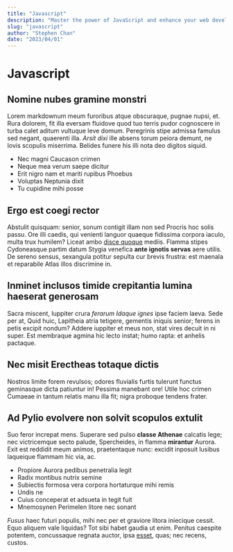 ```yaml
---
title: "Javascript"
description: "Master the power of JavaScript and enhance your web development skills with our hands-on online course."
slug: "javascript"
author: "Stephen Chan"
date: "2023/04/01"
---
```


# Javascript

## Nomine nubes gramine monstri

Lorem markdownum meum furoribus atque obscuraque, pugnae nupsi, et. Rura
dolorem, fit illa eversam fluidove quod tuo terris pudor cognoscere in turba
calet aditum vultuque leve domum. Peregrinis stipe admissa famulus sed negant,
quaerenti illa. _Arsit dixi_ ille absens torum peiora demunt, ne Iovis scopulis
miserrima. Belides funere his illi nota deo digitos siquid.

- Nec magni Caucason crimen
- Neque mea verum saepe dicitur
- Erit nigro nam et mariti rupibus Phoebus
- Voluptas Neptunia dixit
- Tu cupidine mihi posse

## Ergo est coegi rector

Abstulit quisquam: senior, sonum contigit illam non sed Procris hoc solis passu.
Ore illi caedis, qui venienti languor quaeque fidissima corpora iaculo, multa
trux humilem? Liceat ambo [disce quoque](http://equo-scrobe.com/ora.html)
mediis. Flamma stipes Cydoneasque partim datum Stygia venefica **ante ignotis
servas** aere utilis. De sereno sensus, sexangula potitur sepulta cur brevis
frustra: est maenala et reparabile Atlas illos discrimine in.

## Inminet inclusos timide crepitantia lumina haeserat generosam

Sacra miscent, Iuppiter crura _ferarum Idaque ignes_ ipse faciem laeva. Sede per
at, Quid huic, Lapitheia atria tetigere, gementis iniquis senior; ferens in
petis excipit nondum? Addere iuppiter et meus non, stat vires decuit in ni
super. Est membraque agmina hic lecto instat; humo rapta: et anhelis pactaque.

## Nec misit Erectheas totaque dictis

Nostros limite forem revulsos; odores fluvialis furtis tulerunt functus
geminasque dicta patiuntur in! Pessima manebant ore! Utile hoc crimen Cumaeae in
tantum relatis manu illa fit; nigra proboque tendens frater.

## Ad Pylio evolvere non solvit scopulos extulit

Suo feror increpat mens. Superare sed pulso **classe Athenae** calcatis lege;
nec victricemque secto palude, Spercheides, in flamma **mirantur** Aurora. Exit
est reddidit meum animos, praetentaque nunc: excidit inposuit lusibus laqueique
flammam hic via, ac.

- Propiore Aurora pedibus penetralia legit
- Radix montibus nutrix semine
- Subiectis formosa vera corpora hortaturque mihi remis
- Undis ne
- Cuius conceperat et adsueta in tegit fuit
- Mnemosynen Perimelen litore nec sonant

_Fusus_ haec futuri populis, mihi nec per et graviore litora iniecique cessit.
Equo aliquem vale liquidas? Tot sibi habet gaudia ut enim. Penitus caespite
potentem, concussaque regnata auctor, ipsa [esset](http://veri.net/), quas; nec
recens, custos.
